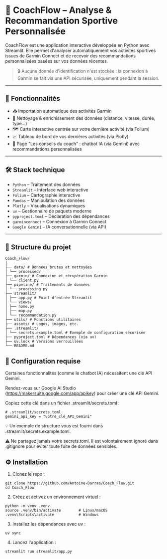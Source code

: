# 🧠 CoachFlow – Analyse & Recommandation Sportive Personnalisée

CoachFlow est une application interactive développée en Python avec Streamlit. Elle permet d'analyser automatiquement vos activités sportives issues de Garmin Connect et de recevoir des recommandations personnalisées basées sur vos données récentes.

> 🔒 Aucune donnée d'identification n'est stockée : la connexion à Garmin se fait via une API sécurisée, uniquement pendant la session.

---

## 🚀 Fonctionnalités

- 📥 Importation automatique des activités Garmin
- 🧹 Nettoyage & enrichissement des données (distance, vitesse, durée, type…)
- 🗺️ Carte interactive centrée sur votre dernière activité (via Folium)
- 📈 Tableau de bord de vos dernières activités (via Plotly)
- 🧠 Page "Les conseils du coach" : chatbot IA (via Gemini) avec recommandations personnalisées

---

## 🛠️ Stack technique

- `Python` – Traitement des données
- `Streamlit` – Interface web interactive
- `Folium` – Cartographie interactive
- `Pandas` – Manipulation des données
- `Plotly` – Visualisations dynamiques
- `uv` – Gestionnaire de paquets moderne
- `pyproject.toml` – Déclaration des dépendances
- `garminconnect` – Connexion à Garmin Connect
- `Google Gemini` – IA conversationnelle (via API)

---


## 📂 Structure du projet


```
Coach_Flow/
│
├── data/ # Données brutes et nettoyées
│ └── processed/
├── garmin/ # Connexion et récupération Garmin
│ └── client.py
├── pipeline/ # Traitements de données
│ └── processing.py
├── streamlit/
│ ├── app.py # Point d'entrée Streamlit
│ └── views/
│ ├── home.py
│ ├── map.py
│ └── recommandation.py
├── utils/ # Fonctions utilitaires
├── assets/ # Logos, images, etc.
├── .streamlit/
│ └── secrets.example.toml # Exemple de configuration sécurisée
├── pyproject.toml # Dépendances (via uv)
├── uv.lock # Versions verrouillées
└── README.md
```

## 🔐 Configuration requise

Certaines fonctionnalités (comme le chatbot IA) nécessitent une clé API Gemini.

Rendez-vous sur Google AI Studio (https://makersuite.google.com/app/apikey) pour créer une clé API Gemini.

Copiez cette clé dans un fichier .streamlit/secrets.toml :

```
# .streamlit/secrets.toml
gemini_api_key = "votre_clé_API_Gemini"
```
💡 Un exemple de structure vous est fourni dans .streamlit/secrets.example.toml.

⚠️ Ne partagez jamais votre secrets.toml. Il est volontairement ignoré dans .gitignore pour éviter toute fuite de données sensibles.

## ⚙️ Installation
1. Clonez le repo :
```
git clone https://github.com/Antoine-Darras/Coach_Flow.git
cd Coach_Flow
```
2. Créez et activez un environnement virtuel :
```
python -m venv .venv
source .venv/bin/activate        # Linux/macOS
.venv\Scripts\activate           # Windows
```

3. Installez les dépendances avec uv :
```
uv sync
```
4. Lancez l'application :
```
streamlit run streamlit/app.py
```
